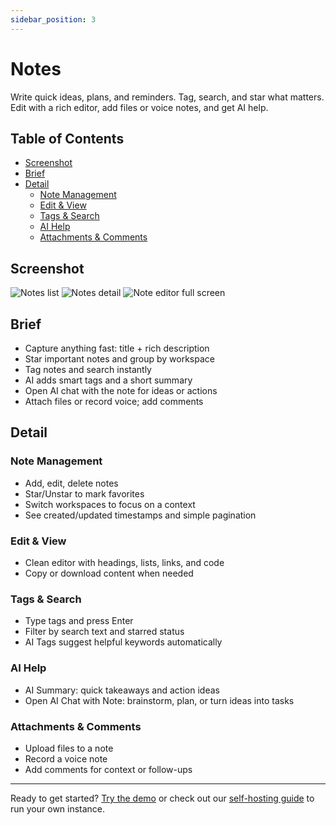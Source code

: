```yaml
---
sidebar_position: 3
---
```


# Notes

Write quick ideas, plans, and reminders. Tag, search, and star what matters. Edit with a rich editor, add files or voice notes, and get AI help.

## Table of Contents

- [Screenshot](#screenshot)
- [Brief](#brief)
- [Detail](#detail)
  - [Note Management](#note-management)
  - [Edit & View](#edit--view)
  - [Tags & Search](#tags--search)
  - [AI Help](#ai-help)
  - [Attachments & Comments](#attachments--comments)

## Screenshot

<div style={{display: 'flex', flexWrap: 'wrap', gap: '10px', justifyContent: 'center'}}>
  <img src="/img/features/notes/notes-1-notes-list.png" alt="Notes list" style={{maxWidth: '75%'}} />
  <img src="/img/features/notes/notes-2-notes-detail.png" alt="Notes detail" style={{maxWidth: '75%'}} />
  <img src="/img/features/notes/notes-3-notes-detail-full-screen.png" alt="Note editor full screen" style={{maxWidth: '75%'}} />
</div>

## Brief

- Capture anything fast: title + rich description
- Star important notes and group by workspace
- Tag notes and search instantly
- AI adds smart tags and a short summary
- Open AI chat with the note for ideas or actions
- Attach files or record voice; add comments

## Detail

### Note Management

- Add, edit, delete notes
- Star/Unstar to mark favorites
- Switch workspaces to focus on a context
- See created/updated timestamps and simple pagination

### Edit & View

- Clean editor with headings, lists, links, and code
- Copy or download content when needed

### Tags & Search

- Type tags and press Enter
- Filter by search text and starred status
- AI Tags suggest helpful keywords automatically

### AI Help

- AI Summary: quick takeaways and action ideas
- Open AI Chat with Note: brainstorm, plan, or turn ideas into tasks

### Attachments & Comments

- Upload files to a note
- Record a voice note
- Add comments for context or follow-ups

-----

Ready to get started? [Try the demo](http://demo.ai-notes.xyz/) or check out our [self-hosting guide](/docs/selfhost/selfhost-docker-build) to run your own instance.

